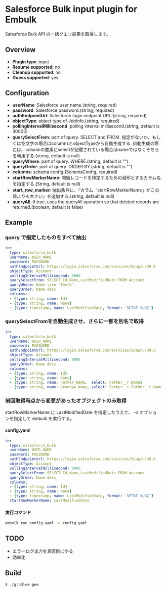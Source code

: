 # Salesforce Bulk input plugin for Embulk

Salesforce Bulk API の一括クエリ結果を取得します。

## Overview

* **Plugin type**: input
* **Resume supported**: no
* **Cleanup supported**: no
* **Guess supported**: yes

## Configuration

- **userName**: Salesforce user name.(string, required)
- **password**: Salesforce password.(string, required)
- **authEndpointUrl**: Salesforce login endpoint URL.(string, required)
- **objectType**: object type of JobInfo.(string, required)
- **pollingIntervalMillisecond**: polling interval millisecond.(string, default is 30000)
- **querySelectFrom**: part of query. SELECT and FROM. 指定がないか、もしくは空文字の場合はcolumnsとobjectTypeから自動生成する. 自動生成の際には、columnの要素にselectが記載されている場合はnameではなくそちらを利用する.(string, default is null)
- **queryWhere**: part of query. WHERE.(string, default is "")
- **queryOrder**: part of query. ORDER BY.(string, default is "")
- **columns**: schema config.(SchemaConfig, required)
- **startRowMarkerName**: 開始レコードを特定するための目印とするカラム名を指定する.(String, default is null)
- **start_row_marker**: 抽出条件に、『カラム「startRowMarkerName」がこの値よりも大きい』を追加する.(string, default is null)
- **queryAll**: if true, uses the queryAll operation so that deleted records are returned.(boolean, default is false)

## Example

### query で指定したものをすべて抽出

```yaml
in:
  type: salesforce_bulk
  userName: USER_NAME
  password: PASSWORD
  authEndpointUrl: https://login.salesforce.com/services/Soap/u/39.0
  objectType: Account
  pollingIntervalMillisecond: 5000
  querySelectFrom: SELECT Id,Name,LastModifiedDate FROM Account
  queryWhere: Name like 'Test%'
  queryOrder: Name desc
  columns:
  - {type: string, name: Id}
  - {type: string, name: Name}
  - {type: timestamp, name: LastModifiedDate, format: '%FT%T.%L%Z'}
```

### querySelectFromを自動生成させ、さらに一部を別名で取得

```yaml
in:
  type: salesforce_bulk
  userName: USER_NAME
  password: PASSWORD
  authEndpointUrl: https://login.salesforce.com/services/Soap/u/39.0
  objectType: Account
  pollingIntervalMillisecond: 5000
  queryOrder: Name desc
  columns:
  - {type: string, name: Id}
  - {type: string, name: Name}
  - {type: string, name: Father_Name,  select: Father__r.Name}
  - {type: string, name: Grandpa_Name, select: Father__r.Father__r.Name}
```

### 前回取得時点から変更があったオブジェクトのみ取得

startRowMarkerName に LastModifiedDate を指定したうえで、
-o オプションを指定して embulk を実行する。

#### config.yaml

```yaml
in:
  type: salesforce_bulk
  userName: USER_NAME
  password: PASSWORD
  authEndpointUrl: https://login.salesforce.com/services/Soap/u/39.0
  objectType: Account
  pollingIntervalMillisecond: 5000
  querySelectFrom: SELECT Id,Name,LastModifiedDate FROM Account
  queryOrder: Name desc
  columns:
  - {type: string, name: Id}
  - {type: string, name: Name}
  - {type: timestamp, name: LastModifiedDate, format: '%FT%T.%L%Z'}
  startRowMarkerName: LastModifiedDate
```

#### 実行コマンド

```sh
embulk run config.yaml -o config.yaml
```

## TODO

- エラーログ出力を真面目にやる
- 効率化

## Build

```
$ ./gradlew gem
```
